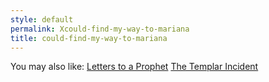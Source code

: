 ```yaml
---
style: default
permalink: Xcould-find-my-way-to-mariana
title: could-find-my-way-to-mariana
---
```

You may also like:
[Letters to a Prophet](http://scp-wiki.net/letters-to-a-prophet)
[The Templar Incident](http://scp-wiki.net/the-templar-incident)